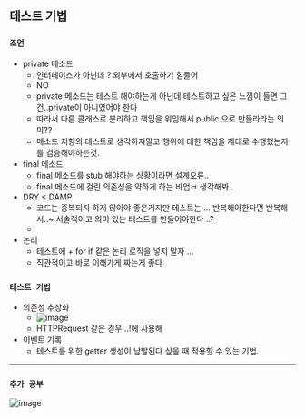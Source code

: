 ## 테스트 기법

### `조언`
* private 메소드
  - 인터페이스가 아닌데 ? 외부에서 호출하기 힘들어
  - NO
  - private 메소드는 테스트 해야하는게 아닌데 테스트하고 싶은 느낌이 들면 그건..private이 아니였어야 한다
  - 따라서 다른 클래스로 분리하고 책임을 위임해서 public 으로 만들라라는 의미??
  - 메소드 지향의 테스트로 생각하지말고 행위에 대한 책임을 제대로 수행했는지를 검증해야하는것.
* final 메소드
  - final 메소드를 stub 해야하는 상황이라면 설계오류..
  - final 메소드에 걸린 의존성을 약하게 하는 바업ㅂ 생각해봐..
* DRY < DAMP
  - 코드는 중복되지 하지 않아야 좋은거지만 테스트는 ... 반복해야한다면 반복해서..~ 서술적이고 의미 있는 테스트를 만들어야한다 ..?
  - 
* 논리
  - 테스트에 + for if 같은 논리 로직을 넣지 말자 ...
  - 직관적이고 바로 이해가게 짜는게 좋다
### `테스트 기법`
* 의존성 추상화
  * ![image](https://github.com/j-jh-Study/testcode/assets/117059721/88347bcc-3a2c-47e8-86b1-d8476dd3e63d)
  * HTTPRequest 같은 경우 ..!에 사용해
* 이벤트 기록
  * 테스트를 위한 getter 생성이 남발된다 싶을 때 적용할 수 있는 기법.


---
### `추가 공부`
![image](https://github.com/j-jh-Study/testcode/assets/117059721/0b5635f8-587d-440f-a2fc-a5ca07edb092)

